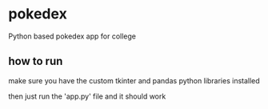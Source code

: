 # pokedex
Python based pokedex app for college 

## how to run
make sure you have the custom tkinter and pandas python libraries installed

then just run the 'app.py' file and it should work
